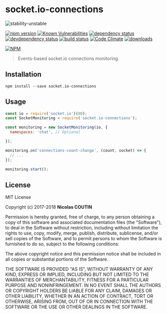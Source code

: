 # socket.io-connections

![stability-unstable](https://img.shields.io/badge/stability-unstable-yellow.svg)

[![npm version][version-badge]][version-url]
[![Known Vulnerabilities][vulnerabilities-badge]][vulnerabilities-url]
[![dependency status][dependency-badge]][dependency-url]
[![devdependency status][devdependency-badge]][devdependency-url]
[![build status][build-badge]][build-url]
[![Code Climate][maintainability-badge]][maintainability-url]
[![downloads][downloads-badge]][downloads-url]

[![NPM][npm-stats-badge]][npm-stats-url]

> Events-based socket.io connections monitoring.

## Installation

`npm install --save socket.io-connections`

## Usage

```javascript
const io = require('socket.io')(80);
const SocketMonitoring = require('socket.io-connections');

const monitoring = new SocketMonitoring(io, {
  namespaces: 'chat', // Optional

});

monitoring.on('connections-count-change', (count, socket) => {
  // ...
});

monitoring.start();
```

## License

MIT License

Copyright (c) 2017-2018 **Nicolas COUTIN**

Permission is hereby granted, free of charge, to any person obtaining a copy
of this software and associated documentation files (the "Software"), to deal
in the Software without restriction, including without limitation the rights
to use, copy, modify, merge, publish, distribute, sublicense, and/or sell
copies of the Software, and to permit persons to whom the Software is
furnished to do so, subject to the following conditions:

The above copyright notice and this permission notice shall be included in all
copies or substantial portions of the Software.

THE SOFTWARE IS PROVIDED "AS IS", WITHOUT WARRANTY OF ANY KIND, EXPRESS OR
IMPLIED, INCLUDING BUT NOT LIMITED TO THE WARRANTIES OF MERCHANTABILITY,
FITNESS FOR A PARTICULAR PURPOSE AND NONINFRINGEMENT. IN NO EVENT SHALL THE
AUTHORS OR COPYRIGHT HOLDERS BE LIABLE FOR ANY CLAIM, DAMAGES OR OTHER
LIABILITY, WHETHER IN AN ACTION OF CONTRACT, TORT OR OTHERWISE, ARISING FROM,
OUT OF OR IN CONNECTION WITH THE SOFTWARE OR THE USE OR OTHER DEALINGS IN THE
SOFTWARE.

[version-badge]: https://img.shields.io/npm/v/socket.io-connections.svg
[version-url]: https://www.npmjs.com/package/socket.io-connections
[vulnerabilities-badge]: https://snyk.io/test/npm/socket.io-connections/badge.svg
[vulnerabilities-url]: https://snyk.io/test/npm/socket.io-connections
[dependency-badge]: https://david-dm.org/ilshidur/socket.io-connections.svg
[dependency-url]: https://david-dm.org/ilshidur/socket.io-connections
[devdependency-badge]: https://david-dm.org/ilshidur/socket.io-connections/dev-status.svg
[devdependency-url]: https://david-dm.org/ilshidur/socket.io-connections#info=devDependencies
[build-badge]: https://travis-ci.org/Ilshidur/socket.io-connections.svg
[build-url]: https://travis-ci.org/Ilshidur/socket.io-connections
[maintainability-badge]: https://api.codeclimate.com/v1/badges/1a591845db8b23c4cd06/maintainability
[maintainability-url]: https://codeclimate.com/github/Ilshidur/socket.io-connections/maintainability
[downloads-badge]: https://img.shields.io/npm/dt/socket.io-connections.svg
[downloads-url]: https://www.npmjs.com/package/socket.io-connections
[npm-stats-badge]: https://nodei.co/npm/socket.io-connections.png?downloads=true&downloadRank=true
[npm-stats-url]: https://nodei.co/npm/socket.io-connections
